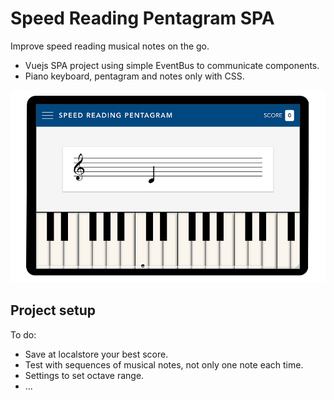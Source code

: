 # Speed Reading Pentagram SPA
Improve speed reading musical notes on the go.
* Vuejs SPA project using simple EventBus to communicate components.
* Piano keyboard, pentagram and notes only with CSS.

![](screen-demo.png)

## Project setup
To do:
* Save at localstore your best score.
* Test with sequences of musical notes, not only one note each time.
* Settings to set octave range.
* ...
